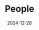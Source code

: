 ---
title: People
date: 2024-12-28

type: landing

sections:
  - block: hero
    content:
      title: |
        i-Ecoclimatology Team
      image:
        filename: welcome.jpg
      text: |
        <br>
        The **i-Ecoclimatology Lab** is dedicated to observing the Earth system from multiple perspectives

  - block: slider
    content:
      slides:
      - title: Meet the i-Ecoclimatology Team
        content: 
        align: center
        background:
        image:
          filename: coders.jpg
          filters:
            brightness: 0.8
        position: right
        color: '#666'

  - block: people
    content:
      title: 
      # Choose which groups/teams of users to display.
      #   Edit `user_groups` in each user's profile to add them to one or more of these groups.
      user_groups:
          - Principal Investigator
          - Researchers
          - Grad Students
          - Administration
          - Visitors
          - Alumni
          - Support
      sort_by: Params.last_name
      sort_ascending: true
    design:
      show_interests: false
      show_role: true
      show_social: true
      # show_experience: true
---
